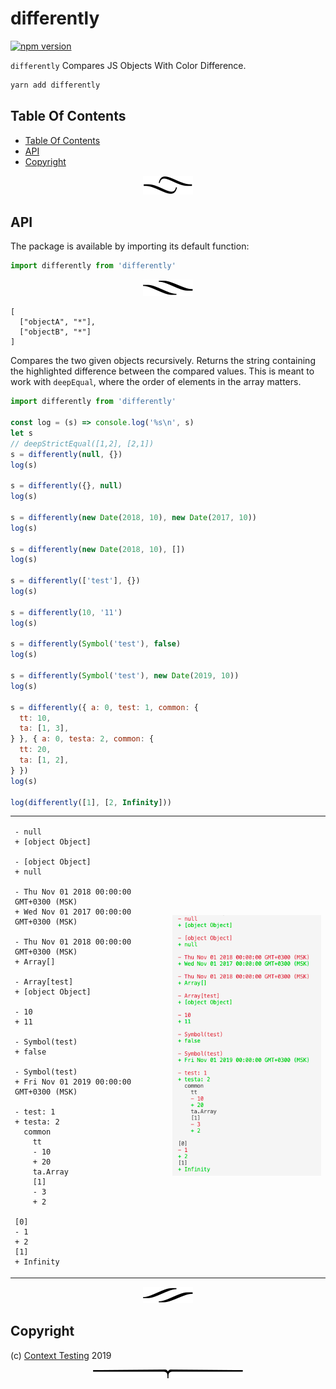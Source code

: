 # differently

[![npm version](https://badge.fury.io/js/differently.svg)](https://npmjs.org/package/differently)

`differently` Compares JS Objects With Color Difference.

```sh
yarn add differently
```

## Table Of Contents

- [Table Of Contents](#table-of-contents)
- [API](#api)
- [Copyright](#copyright)

<p align="center"><a href="#table-of-contents"><img src=".documentary/section-breaks/0.svg?sanitize=true"></a></p>

## API

The package is available by importing its default function:

```js
import differently from 'differently'
```

<p align="center"><a href="#table-of-contents"><img src=".documentary/section-breaks/1.svg?sanitize=true"></a></p>

```## differently =>
[
  ["objectA", "*"],
  ["objectB", "*"]
]
```

Compares the two given objects recursively. Returns the string containing the highlighted difference between the compared values. This is meant to work with `deepEqual`, where the order of elements in the array matters.

```js
import differently from 'differently'

const log = (s) => console.log('%s\n', s)
let s
// deepStrictEqual([1,2], [2,1])
s = differently(null, {})
log(s)

s = differently({}, null)
log(s)

s = differently(new Date(2018, 10), new Date(2017, 10))
log(s)

s = differently(new Date(2018, 10), [])
log(s)

s = differently(['test'], {})
log(s)

s = differently(10, '11')
log(s)

s = differently(Symbol('test'), false)
log(s)

s = differently(Symbol('test'), new Date(2019, 10))
log(s)

s = differently({ a: 0, test: 1, common: {
  tt: 10,
  ta: [1, 3],
} }, { a: 0, testa: 2, common: {
  tt: 20,
  ta: [1, 2],
} })
log(s)

log(differently([1], [2, Infinity]))
```

<table>
<tr><td>

```
- null
+ [object Object]

- [object Object]
+ null

- Thu Nov 01 2018 00:00:00 GMT+0300 (MSK)
+ Wed Nov 01 2017 00:00:00 GMT+0300 (MSK)

- Thu Nov 01 2018 00:00:00 GMT+0300 (MSK)
+ Array[]

- Array[test]
+ [object Object]

- 10
+ 11

- Symbol(test)
+ false

- Symbol(test)
+ Fri Nov 01 2019 00:00:00 GMT+0300 (MSK)

- test: 1
+ testa: 2
  common
    tt
    - 10
    + 20
    ta.Array
    [1]
    - 3
    + 2

[0]
- 1
+ 2
[1]
+ Infinity
```
</td><td>

![Showing the color differently](doc/doc.png)
</td></tr>
</table>

<p align="center"><a href="#table-of-contents"><img src=".documentary/section-breaks/2.svg?sanitize=true"></a></p>

## Copyright


  (c) [Context Testing](https://contexttesting.com) 2019


<p align="center"><a href="#table-of-contents"><img src=".documentary/section-breaks/-1.svg?sanitize=true"></a></p>